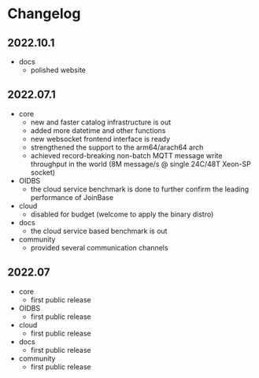 # Changelog

## 2022.10.1
* docs
  + polished website

## 2022.07.1
* core
  + new and faster catalog infrastructure is out
  + added more datetime and other functions
  + new websocket frontend interface is ready
  + strengthened the support to the arm64/arach64 arch
  + achieved record-breaking non-batch MQTT message write throughput in the world (8M message/s @ single 24C/48T Xeon-SP socket)
* OIDBS
  + the cloud service benchmark is done to further confirm the leading performance of JoinBase
* cloud
  + disabled for budget (welcome to apply the binary distro)
* docs
  + the cloud service based benchmark is out
* community
  + provided several communication channels 

## 2022.07
* core
  + first public release
* OIDBS
  + first public release
* cloud
  + first public release
* docs
  + first public release
* community
  + first public release